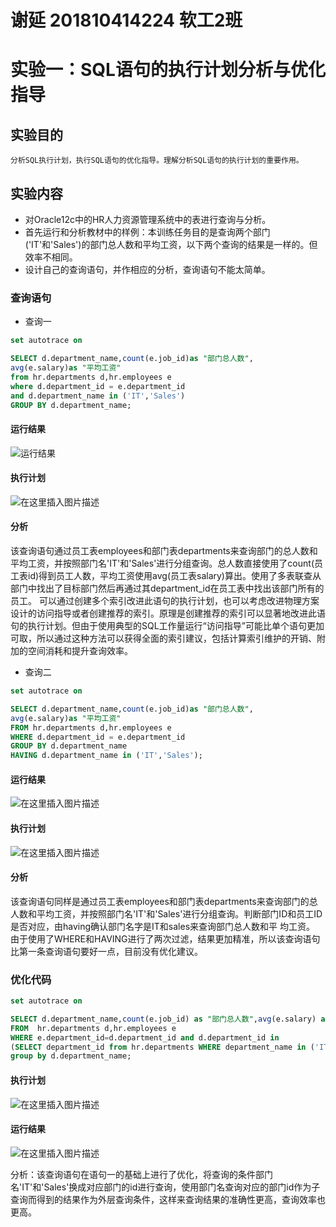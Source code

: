 # 谢延  201810414224   软工2班

# 实验一：SQL语句的执行计划分析与优化指导

## 实验目的
    分析SQL执行计划，执行SQL语句的优化指导。理解分析SQL语句的执行计划的重要作用。

## 实验内容
- 对Oracle12c中的HR人力资源管理系统中的表进行查询与分析。
- 首先运行和分析教材中的样例：本训练任务目的是查询两个部门('IT'和'Sales')的部门总人数和平均工资，以下两个查询的结果是一样的。但效率不相同。
- 设计自己的查询语句，并作相应的分析，查询语句不能太简单。

### 查询语句

- 查询一

```sql
set autotrace on

SELECT d.department_name,count(e.job_id)as "部门总人数",
avg(e.salary)as "平均工资"
from hr.departments d,hr.employees e
where d.department_id = e.department_id
and d.department_name in ('IT','Sales')
GROUP BY d.department_name;
```
#### 运行结果
![运行结果](https://img-blog.csdnimg.cn/20210316140117231.png?x-oss-process=image/watermark,type_ZmFuZ3poZW5naGVpdGk,shadow_10,text_aHR0cHM6Ly9ibG9nLmNzZG4ubmV0L3dlaXhpbl80MzcyMjY2NA==,size_16,color_FFFFFF,t_70)

 #### 执行计划
![在这里插入图片描述](https://img-blog.csdnimg.cn/2021031620444537.png?x-oss-process=image/watermark,type_ZmFuZ3poZW5naGVpdGk,shadow_10,text_aHR0cHM6Ly9ibG9nLmNzZG4ubmV0L3dlaXhpbl80MzcyMjY2NA==,size_16,color_FFFFFF,t_70)

 #### 分析
 该查询语句通过员工表employees和部门表departments来查询部门的总人数和平均工资，并按照部门名'IT'和'Sales'进行分组查询。总人数直接使用了count(员工表id)得到员工人数，平均工资使用avg(员工表salary)算出。使用了多表联查从部门中找出了目标部门然后再通过其department_id在员工表中找出该部门所有的员工。
 可以通过创建多个索引改进此语句的执行计划，也可以考虑改进物理方案设计的访问指导或者创建推荐的索引。原理是创建推荐的索引可以显著地改进此语句的执行计划。但由于使用典型的SQL工作量运行“访问指导”可能比单个语句更加可取，所以通过这种方法可以获得全面的索引建议，包括计算索引维护的开销、附加的空间消耗和提升查询效率。
 
- 查询二

```sql
set autotrace on

SELECT d.department_name,count(e.job_id)as "部门总人数",
avg(e.salary)as "平均工资"
FROM hr.departments d,hr.employees e
WHERE d.department_id = e.department_id
GROUP BY d.department_name
HAVING d.department_name in ('IT','Sales');
```

#### 运行结果

![在这里插入图片描述](https://img-blog.csdnimg.cn/20210316140258196.png?x-oss-process=image/watermark,type_ZmFuZ3poZW5naGVpdGk,shadow_10,text_aHR0cHM6Ly9ibG9nLmNzZG4ubmV0L3dlaXhpbl80MzcyMjY2NA==,size_16,color_FFFFFF,t_70)

#### 执行计划
![在这里插入图片描述](https://img-blog.csdnimg.cn/20210316203959150.png?x-oss-process=image/watermark,type_ZmFuZ3poZW5naGVpdGk,shadow_10,text_aHR0cHM6Ly9ibG9nLmNzZG4ubmV0L3dlaXhpbl80MzcyMjY2NA==,size_16,color_FFFFFF,t_70)


#### 分析
 该查询语句同样是通过员工表employees和部门表departments来查询部门的总人数和平均工资，并按照部门名'IT'和'Sales'进行分组查询。判断部门ID和员工ID是否对应，由having确认部门名字是IT和sales来查询部门总人数和平 均工资。
 由于使用了WHERE和HAVING进行了两次过滤，结果更加精准，所以该查询语句比第一条查询语句要好一点，目前没有优化建议。

### 优化代码

```sql
set autotrace on

SELECT d.department_name,count(e.job_id) as "部门总人数",avg(e.salary) as "平均工资"
FROM  hr.departments d,hr.employees e
WHERE e.department_id=d.department_id and d.department_id in 
(SELECT department_id from hr.departments WHERE department_name in ('IT','Sales')) 
group by d.department_name;
```
#### 执行计划
![在这里插入图片描述](https://img-blog.csdnimg.cn/20210316204357827.png?x-oss-process=image/watermark,type_ZmFuZ3poZW5naGVpdGk,shadow_10,text_aHR0cHM6Ly9ibG9nLmNzZG4ubmV0L3dlaXhpbl80MzcyMjY2NA==,size_16,color_FFFFFF,t_70)

#### 运行结果
![在这里插入图片描述](https://img-blog.csdnimg.cn/20210316192150470.png?x-oss-process=image/watermark,type_ZmFuZ3poZW5naGVpdGk,shadow_10,text_aHR0cHM6Ly9ibG9nLmNzZG4ubmV0L3dlaXhpbl80MzcyMjY2NA==,size_16,color_FFFFFF,t_70)


分析：该查询语句在语句一的基础上进行了优化，将查询的条件部门名'IT'和'Sales'换成对应部门的id进行查询，使用部门名查询对应的部门id作为子查询而得到的结果作为外层查询条件，这样来查询结果的准确性更高，查询效率也更高。